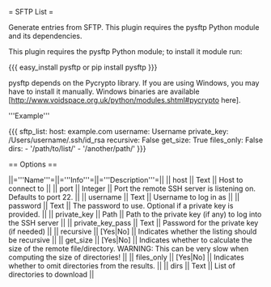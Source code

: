 = SFTP List =

Generate entries from SFTP. This plugin requires the pysftp Python module and its dependencies.

This plugin requires the pysftp Python module; to install it module run:

{{{
easy_install pysftp
or
pip install  pysftp
}}}

pysftp depends on the Pycrypto library. If you are using Windows, you may have to install it manually. Windows binaries are available [http://www.voidspace.org.uk/python/modules.shtml#pycrypto here].

'''Example'''

{{{
sftp_list:
  host: example.com
  username: Username
  private_key: /Users/username/.ssh/id_rsa
  recursive: False
  get_size: True
  files_only: False
  dirs: 
    - '/path/to/list/'
    - '/another/path/'
}}}

== Options ==

||='''Name'''=||='''Info'''=||='''Description'''=||
|| host || Text || Host to connect to ||
|| port || Integer || Port the remote SSH server is listening on. Defaults to port 22. ||
|| username || Text || Username to log in as ||
|| password || Text || The password to use. Optional if a private key is provided. ||
|| private_key || Path || Path to the private key (if any) to log into the SSH server ||
|| private_key_pass || Text || Password for the private key (if needed) ||
|| recursive || [Yes|No] || Indicates whether the listing should be recursive ||
|| get_size || [Yes|No] || Indicates whether to calculate the size of the remote file/directory. WARNING: This can be very slow when computing the size of directories! ||
|| files_only || [Yes|No] || Indicates whether to omit directories from the results. ||
|| dirs || Text || List of directories to download ||